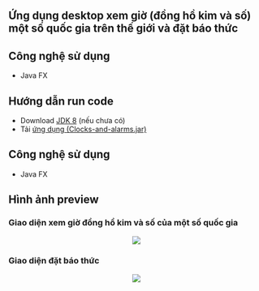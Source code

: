 ## Ứng dụng desktop xem giờ (đồng hồ kim và số) một số quốc gia trên thế giới và đặt báo thức

## Công nghệ sử dụng
- Java FX

## Hướng dẫn run code
- Download [JDK 8](https://www.oracle.com/java/technologies/downloads/#java8) (nếu chưa có)
- Tải [ứng dụng (Clocks-and-alarms.jar)](https://github.com/anhdh-gh/Clocks-and-alarms/releases/tag/V1.0.0)

## Công nghệ sử dụng
- Java FX

## Hình ảnh preview
### Giao diện xem giờ đồng hồ kim và số của một số quốc gia
<p align="center">
  <img src="https://user-images.githubusercontent.com/79781308/173048493-0619a567-ebca-4ff5-9385-54f7fd3657aa.png" />
</p>

### Giao diện đặt báo thức
<p align="center">
  <img src="https://user-images.githubusercontent.com/79781308/173048399-edef5179-1983-4791-8a60-4475411967a1.png" />
</p>
